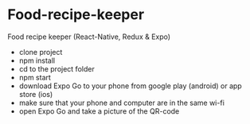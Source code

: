 # Food-recipe-keeper
Food recipe keeper (React-Native, Redux &amp; Expo)

- clone project
- npm install
- cd to the project folder
- npm start
- download Expo Go to your phone from google play (android) or app store (ios)
- make sure that your phone and computer are in the same wi-fi
- open Expo Go and take a picture of the QR-code
